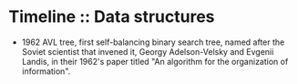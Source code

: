 # Timeline :: Data structures

- 1962 AVL tree, first self-balancing binary search tree, named after the Soviet scientist that invened it, Georgy Adelson-Velsky and Evgenii Landis, in their 1962's paper titled "An algorithm for the organization of information".
